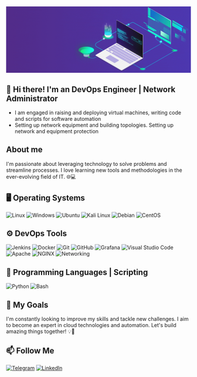 ![Header](https://github.com/ATwoit/ATwoit/blob/main/assets/header_gif.gif)

## 👋 Hi there! I'm an DevOps Engineer | Network Administrator

- I am engaged in raising and deploying virtual machines, writing code and scripts for software automation
- Setting up network equipment and building topologies. Setting up network and equipment protection


## About me
I'm passionate about leveraging technology to solve problems and streamline processes. I love learning new tools and methodologies in the ever-evolving field of IT. 🌐💻

## 🖥️ Operating Systems
![Linux](https://img.shields.io/badge/-Linux-FCC624?style=for-the-badge&logo=Linux&logoColor=333333)
![Windows](https://img.shields.io/badge/-Windows-0078D6?style=for-the-badge&logo=Windows&logoColor=FEFEFE)
![Ubuntu](https://img.shields.io/badge/-Ubuntu-E95420?style=for-the-badge&logo=Ubuntu&logoColor=FEFEFE)
![Kali Linux](https://img.shields.io/badge/-Kali_Linux-557C94?style=for-the-badge&logo=Kali-Linux&logoColor=white)
![Debian](https://img.shields.io/badge/-Debian-A81D33?style=for-the-badge&logo=Debian&logoColor=white)
![CentOS](https://img.shields.io/badge/-CentOS-262577?style=for-the-badge&logo=CentOS&logoColor=white)

## ⚙️ DevOps Tools
![Jenkins](https://img.shields.io/badge/-Jenkins-D24939?style=for-the-badge&logo=Jenkins&logoColor=FEFEFE)
![Docker](https://img.shields.io/badge/-Docker-2496ED?style=for-the-badge&logo=Docker&logoColor=FEFEFE)
![Git](https://img.shields.io/badge/-Git-E95437?style=for-the-badge&logo=Git&logoColor=FEFEFE)
![GitHub](https://img.shields.io/badge/-GitHub-2A3B83?style=for-the-badge&logo=GitHub&logoColor=080808)
![Grafana](https://img.shields.io/badge/-Grafana-F46800?style=for-the-badge&logo=Grafana&logoColor=FEFEFE)
![Visual Studio Code](https://img.shields.io/badge/-Visual_Studio_Code-007ACC?style=for-the-badge&logo=Visual-Studio-Code&logoColor=FEFEFE)
![Apache](https://img.shields.io/badge/-Apache-D22128?style=for-the-badge&logo=Apache&logoColor=FEFEFE)
![NGINX](https://img.shields.io/badge/-NGINX-009639?style=for-the-badge&logo=NGINX&logoColor=FEFEFE)
![Networking](https://img.shields.io/badge/-Networking-0078D6?style=for-the-badge&logo=Network-Manager&logoColor=FEFEFE)


## 🐍 Programming Languages | Scripting
![Python](https://img.shields.io/badge/-Python-3776AB?style=for-the-badge&logo=Python&logoColor=FEFEFE)
![Bash](https://img.shields.io/badge/-Bash-4EAA25?style=for-the-badge&logo=GNU-Bash&logoColor=FEFEFE)


## 🚀 My Goals
I'm constantly looking to improve my skills and tackle new challenges. I aim to become an expert in cloud technologies and automation. Let's build amazing things together! 💡🤝

## 📫 Follow Me
[![Telegram](https://img.shields.io/badge/-Telegram-2CA5E0?style=for-the-badge&logo=telegram&logoColor=white)](https://t.me/Cavadov_S)
[![LinkedIn](https://img.shields.io/badge/-LinkedIn-0077B5?style=for-the-badge&logo=linkedin&logoColor=white)](https://www.linkedin.com/in/seyfulla-javadov-36206330a?lipi=urn%3Ali%3Apage%3Ad_flagship3_profile_view_base_contact_details%3BYuI6fODwTi%2BGgcPYIH4uaw%3D%3D)

